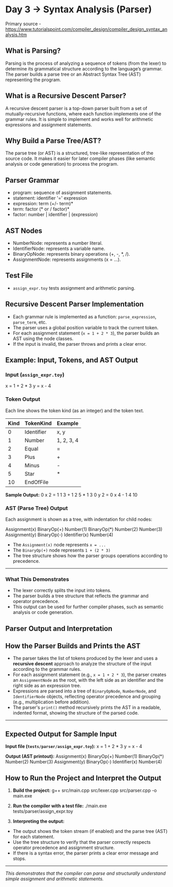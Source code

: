 # Day 3 -> Syntax Analysis (Parser)

Primary source - https://www.tutorialspoint.com/compiler_design/compiler_design_syntax_analysis.htm

## What is Parsing?
Parsing is the process of analyzing a sequence of tokens (from the lexer) to determine its grammatical structure according to the language’s grammar. The parser builds a parse tree or an Abstract Syntax Tree (AST) representing the program.

## What is a Recursive Descent Parser?
A recursive descent parser is a top-down parser built from a set of mutually-recursive functions, where each function implements one of the grammar rules. It is simple to implement and works well for arithmetic expressions and assignment statements.

## Why Build a Parse Tree/AST?
The parse tree (or AST) is a structured, tree-like representation of the source code. It makes it easier for later compiler phases (like semantic analysis or code generation) to process the program.

## Parser Grammar

- program: sequence of assignment statements.
- statement: identifier '=' expression
- expression: term (+/- term)*
- term: factor (* or / factor)*
- factor: number | identifier | (expression)

## AST Nodes

- NumberNode: represents a number literal.
- IdentifierNode: represents a variable name.
- BinaryOpNode: represents binary operations (+, -, *, /).
- AssignmentNode: represents assignments (x = ...).

## Test File

- `assign_expr.toy` tests assignment and arithmetic parsing.

## Recursive Descent Parser Implementation

- Each grammar rule is implemented as a function: `parse_expression`, `parse_term`, etc.
- The parser uses a global position variable to track the current token.
- For each assignment statement (`x = 1 + 2 * 3`), the parser builds an AST using the node classes.
- If the input is invalid, the parser throws and prints a clear error.

## Example: Input, Tokens, and AST Output

### Input (`assign_expr.toy`)

x = 1 + 2 * 3
y = x - 4


### Token Output

Each line shows the token kind (as an integer) and the token text.

| Kind | TokenKind   | Example |
|------|-------------|---------|
| 0    | Identifier  | x, y    |
| 1    | Number      | 1, 2, 3, 4 |
| 2    | Equal       | =       |
| 3    | Plus        | +       |
| 4    | Minus       | -       |
| 5    | Star        | *       |
| 10   | EndOfFile   |         |

**Sample Output:**
0 x
2 =
1 1
3 +
1 2
5 *
1 3
0 y
2 =
0 x
4 -
1 4
10


### AST (Parse Tree) Output

Each assignment is shown as a tree, with indentation for child nodes:

Assignment(x)
  BinaryOp(+)
    Number(1)
    BinaryOp(*)
      Number(2)
      Number(3)
Assignment(y)
  BinaryOp(-)
    Identifier(x)
    Number(4)



- The `Assignment(x)` node represents `x = ...`
- The `BinaryOp(+)` node represents `1 + (2 * 3)`
- The tree structure shows how the parser groups operations according to precedence.

---

### What This Demonstrates

- The lexer correctly splits the input into tokens.
- The parser builds a tree structure that reflects the grammar and operator precedence.
- This output can be used for further compiler phases, such as semantic analysis or code generation.

## Parser Output and Interpretation

## How the Parser Builds and Prints the AST

- The parser takes the list of tokens produced by the lexer and uses a **recursive descent** approach to analyze the structure of the input according to the grammar rules.
- For each assignment statement (e.g., `x = 1 + 2 * 3`), the parser creates an `AssignmentNode` as the root, with the left side as an identifier and the right side as an expression tree.
- Expressions are parsed into a tree of `BinaryOpNode`, `NumberNode`, and `IdentifierNode` objects, reflecting operator precedence and grouping (e.g., multiplication before addition).
- The parser's `print()` method recursively prints the AST in a readable, indented format, showing the structure of the parsed code.

---

## Expected Output for Sample Input

**Input file (`tests/parser/assign_expr.toy`):**
x = 1 + 2 * 3
y = x - 4


**Output (AST printout):**
Assignment(x)
  BinaryOp(+)
    Number(1)
    BinaryOp(*)
      Number(2)
      Number(3)
Assignment(y)
  BinaryOp(-)
    Identifier(x)
    Number(4)


## How to Run the Project and Interpret the Output

1. **Build the project:**
g++ src/main.cpp src/lexer.cpp src/parser.cpp -o main.exe


2. **Run the compiler with a test file:**
./main.exe tests/parser/assign_expr.toy


3. **Interpreting the output:**
- The output shows the token stream (if enabled) and the parse tree (AST) for each statement.
- Use the tree structure to verify that the parser correctly respects operator precedence and assignment structure.
- If there is a syntax error, the parser prints a clear error message and stops.

---

*This demonstrates that the compiler can parse and structurally understand simple assignment and arithmetic statements.*


